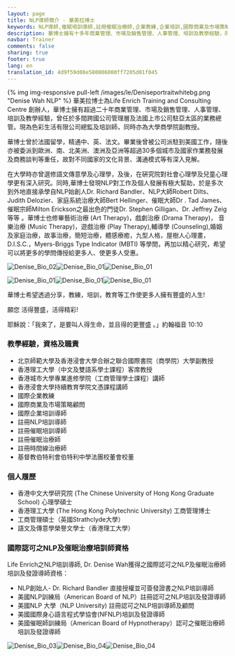 ```yaml
---
layout: page
title: NLP導師簡介 - 華美拉博士
keywords: NLP導師,催眠培訓導師,註冊催眠治療師,企業教練,企業培訓,國際商業及市場策略顧問,商業管理、市場管理、銷售管理、人事管理、企業培訓
description: 華博士擁有十多年商業管理、市場及銷售管理、人事管理、培訓及教學經驗，同時亦為大學商學院副教授。對社會心理學及兒童心理學更有深入研究。
navbar: Trainer
comments: false
sharing: true
footer: true
lang: en
translation_id: 4d9f59d08e580006000ff7205d01f045
---
```


{% img img-responsive pull-left /images/le/Deniseportraitwhitebg.png "Denise Wah NLP" %} 華美拉博士為Life Enrich Training and Consulting Centre 創辦人，華博士擁有超過二十年商業管理、市場及銷售管理、人事管理、培訓及教學經驗，曾任於多間跨國公司管理層及法國上市公司駐亞太區的業務總管。現為色彩生活有限公司總監及培訓師，同時亦為大學商學院副教授。

華博士曾於法國留學，精通中、英、法文。畢業後曾被公司派駐到美國工作，隨後亦被委派到歐洲、南、北美洲、澳洲及亞洲等超過30多個城市及國家作業務發展及商務談判等重任，故對不同國家的文化背景、溝通模式等有深入見解。

在大學時亦曾選修語文傳意學及心理學，及後，在硏究院對社會心理學及兒童心理學更有深入研究。同時,華博士發現NLP對工作及個人發展有極大幫助，於是多次到外地直接承學自NLP始創人Dr. Richard Bandler、NLP大師Robert Dilts、Judith Delozier、家庭系統治療大師Bert Hellinger、催眠大師Dr . Tad James、催眠宗師Milton Erickson之最出色的門徒Dr. Stephen Gilligan、Dr. Jeffrey Zeig等等 。華博士也修畢藝術治療 (Art Therapy)，戲劇治療 (Drama Therapy)， 音樂治療 (Music Therapy)，遊戲治療 (Play Therapy),輔導學 (Counseling),婚姻及家庭治療，故事治療，簡短治療，體感療癒，九型人格，屋樹人心理畫，D.I.S.C.，Myers-Briggs Type Indicator (MBTI) 等學問，再加以精心研究，希望可以將更多的學問傳授給更多人、使更多人受惠。<br>

![Denise_Bio_02](/images/le/03_0.png)![Denise_Bio_01](/images/le/nlpguru01.png)![Denise_Bio_01](/images/le/nlpguru02.png)

![Denise_Bio_01](/images/le/nlpguru03.png)![Denise_Bio_01](/images/le/nlpguru04.png)![Denise_Bio_01](/images/le/nlpguru05.png)<br>

華博士希望透過分享，教練，培訓，教育等工作使更多人擁有豐盛的人生!

願您 活得豐盛，活得精彩!

耶穌說：「我來了，是要叫人得生命，並且得的更豐盛 。」約翰福音 10:10

### 教學經驗，資格及職責

* 北京師範大學及香港浸會大學合辦之聯合國際書院（商學院）大學副教授
* 香港理工大學（中文及雙語系學士課程）客席教授
* 香港城市大學專業進修學院（工商管理學士課程）講師
* 香港浸會大學持續教育學院文憑課程講師
* 國際企業教練
* 國際商業及市場策略顧問
* 國際企業培訓導師
* 註冊NLP培訓導師
* 註冊催眠培訓導師
* 註冊催眠治療師
* 註冊時間線治療師
* 基督教伯特利會伯特利中學法團校董會校董

### 個人履歷

* 香港中文大學研究院 (The Chinese University of Hong Kong Graduate School) 心理學碩士
* 香港理工大學 (The Hong Kong Polytechnic University) 工商管理博士
* 工商管理碩士（英國Strathclyde大學）
* 語文及傳意學榮譽文學士（香港理工大學）

### 國際認可之NLP及催眠治療培訓師資格

Life Enrich之NLP培訓導師, Dr. Denise Wah獲得之國際認可之NLP及催眠治療師培訓及發證導師資格：

* NLP創始人- Dr. Richard Bandler 直接授權並可簽發證書之NLP培訓導師
* 美國NLP訓練局（American Board of NLP）註冊認可之NLP培訓及發證導師
* 美國NLP 大學（NLP University) 註冊認可之NLP培訓導師及顧問
* 美國國際身心語言程式學協會(NFNLP)培訓及發證導師
* 美國催眠師訓練局（American Board of Hypnotherapy）認可之催眠治療師培訓及發證導師

![Denise_Bio_03](/images/le/Denise_Course.png)![Denise_Bio_04](/images/le/Eye-Access.png)![Denise_Bio_04](/images/le/explaintoWesterners.png)
